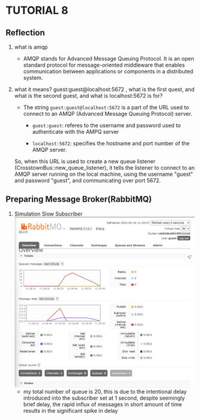 # TUTORIAL 8

## Reflection

1. what is amqp
    - AMQP stands for Advanced Message Queuing Protocol. It is an open standard protocol for message-oriented middleware that enables communication between applications or components in a distributed system.

2. what it means? guest:guest@localhost:5672 , what is the first quest, and what is
the second guest, and what is localhost:5672 is for? 
    - The string `guest:guest@localhost:5672` is a part of the URL used to connect to an AMQP (Advanced Message Queuing Protocol) server.

        - `guest:guest`: referes to the username and password used to authenticate with the AMPQ server

        - `localhost:5672`: specifies the hostname and port number of the AMQP server. 

    So, when this URL is used to create a new queue listener (CrosstownBus::new_queue_listener), it tells the listener to connect to an AMQP server running on the local machine, using the username "guest" and password "guest", and communicating over port 5672.

## Preparing Message Broker(RabbitMQ)

1. Simulation Slow Subscriber
![SlowSubscriber](/static/Screenshot8.jpg)
    - my total number of queue is 20, this is due to the intentional delay introduced into the subscriber set at 1 second, despite seemingly brief delay, the rapid influx of messages in short amount of time results in the significant spike in delay
